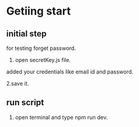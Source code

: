# Getiing start

## initial step

for testing forget password. 

1. open secretKey.js file.

added your credentials like email id and password.

2.save it.

## run script

1. open terminal and type  npm run dev.